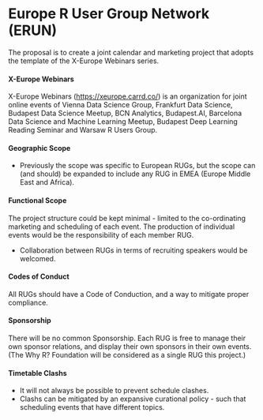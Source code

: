 # Europe R User Group Network (ERUN)
The proposal is to create a joint calendar and marketing project that adopts the template of the X-Europe Webinars series.


#### X-Europe Webinars
X-Europe Webinars (https://xeurope.carrd.co/) is an organization for joint online events of Vienna Data Science Group, 
Frankfurt Data Science, Budapest Data Science Meetup, BCN Analytics, Budapest.AI, Barcelona Data Science and Machine Learning Meetup, 
Budapest Deep Learning Reading Seminar and Warsaw R Users Group.

#### Geographic Scope
* Previously the scope was specific to European RUGs, but the scope can (and should) be expanded to include any RUG in EMEA (Europe Middle East and Africa).

#### Functional Scope
The project structure could be kept minimal - limited to the co-ordinating marketing and scheduling of each event.
The production of individual events would be the responsibility of each member RUG.
* Collaboration between RUGs in terms of recruiting speakers would be welcomed.

#### Codes of Conduct
All RUGs should have a Code of Conduction, and a way to mitigate proper compliance.

#### Sponsorship
There will be no common Sponsorship. Each RUG is free to manage their own sponsor relations, and display their own sponsors in their own events.
(The Why R? Foundation will be considered as a single RUG this project.)

#### Timetable Clashs
* It will not always be possible to prevent schedule clashes.
* Clashs can be mitigated by an expansive curational policy - such that scheduling events that have different topics.
